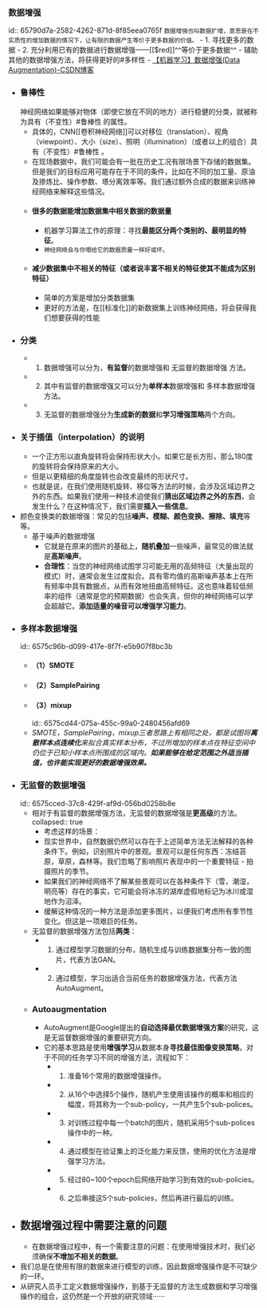 ### 数据增强
id:: 65790d7a-2582-4262-871d-8f85eea0765f
`数据增强也叫数据扩增，意思是在不实质性的增加数据的情况下，让有限的数据产生等价于更多数据的价值。`
	- 1.  寻找更多的数据
	- 2.  充分利用已有的数据进行数据增强——[[$red]]^^等价于更多数据^^
	- 辅助其他的数据增强方法，将获得更好的#多样性
	- [【机器学习】数据增强(Data Augmentation)-CSDN博客](https://blog.csdn.net/weixin_44211968/article/details/120995096)
- ### 鲁棒性
  神经网络如果能够对物体（即使它放在不同的地方）进行稳健的分类，就被称为具有（不变性）#鲁棒性 的属性。
	- 具体的，CNN[[卷积神经网络]]可以对移位（translation）、视角（viewpoint）、大小（size）、照明（illumination）（或者以上的组合）具有（不变性）#鲁棒性 。
	- 在现场数据中，我们可能会有一批在历史工况有限场景下存储的数据集。但是我们的目标应用可能存在于不同的条件，比如在不同的加工量、原油及掺炼比、操作参数、塔分离效率等。我们通过额外合成的数据来训练神经网络来解释这些情况。
	- #### **很多的数据**能增加数据集中相关数据的数据量
		- 机器学习算法工作的原理：寻找**最能区分两个类别的、最明显的特征**。
		- `神经网络会与你喂给它的数据质量一样好或坏。`
	- #### **减少数据集中不相关的特征**（或者说丰富不相关的特征使其不能成为区别特征）
		- 简单的方案是增加分类数据集
		- 更好的方法是，在[[标准化]]的新数据集上训练神经网络，将会获得我们想要获得的性能
- ### 分类
	- 1.  数据增强可以分为，**有监督**的数据增强和 无监督的数据增强 方法。
	- 2.  其中有监督的数据增强又可以分为**单样本**数据增强和 多样本数据增强 方法。
	- 3.  无监督的数据增强分为**生成新的数据**和**学习增强策略**两个方向。
- ### 关于插值（interpolation）的说明
	- 一个正方形以直角旋转将会保持形状大小。如果它是长方形，那么180度的旋转将会保持原来的大小。
	- 但是以更精细的角度旋转也会改变最终的形状尺寸。
	- 也就是说，在我们使用随机旋转、移位等方法的时候，会涉及区域边界之外的东西。如果我们使用一种技术迫使我们**猜出区域边界之外的东西**，会发生什么？在这种情况下，我们需要**插入一些信息**。
- 颜色变换类的数据增强：常见的包括**噪声、模糊、颜色变换、擦除、填充**等等。
	- 基于噪声的数据增强
		- 它就是在原来的图片的基础上，**随机叠加**一些噪声，最常见的做法就是**高斯噪声**。
		- **合理性**：当您的神经网络试图学习可能无用的高频特征（大量出现的模式）时，通常会发生过度拟合。具有零均值的高斯噪声基本上在所有频率中具有数据点，从而有效地扭曲高频特征。这也意味着较低频率的组件（通常是您的预期数据）也会失真，但你的神经网络可以学会超越它。**添加适量的噪音可以增强学习能力**。
- ### 多样本数据增强
  id:: 6575c96b-d099-417e-8f7f-e5b907f8bc3b
	- #### （1）SMOTE
	- #### （2）SamplePairing
	- #### （3）mixup
	  id:: 6575cd44-075a-455c-99a0-2480456afd69
	- *SMOTE，SamplePairing，mixup三者思路上有相同之处，都是试图将**离散样本点连续化**来拟合真实样本分布，不过所增加的样本点在特征空间中仍位于已知小样本点所围成的区域内。**如果能够在给定范围之外适当插值，也许能实现更好的数据增强效果。***
- ### 无监督的数据增强
  id:: 6575cced-37c8-429f-af9d-056bd0258b8e
	- 相对于有监督的数据增强方法，无监督的数据增强是**更高级**的方法。
	  collapsed:: true
		- 考虑这样的场景：
		- 现实世界中，自然数据仍然可以存在于上述简单方法无法解释的各种条件下。例如，识别照片中的景观。景观可以是任何东西：冻结苔原，草原，森林等。我们忽略了影响照片表现中的一个重要特征 - 拍摄照片的季节。
		- 如果我们的神经网络不了解某些景观可以在各种条件下（雪，潮湿，明亮等）存在的事实，它可能会将冰冻的湖岸虚假地标记为冰川或湿地作为沼泽。
		- 缓解这种情况的一种方法是添加更多图片，以便我们考虑所有季节性变化。但这是一项艰巨的任务。
	- 无监督的数据增强方法包括**两类**：
		- 1.  通过模型学习数据的分布，随机生成与训练数据集分布一致的图片，代表方法GAN。
		- 2.  通过模型，学习出适合当前任务的数据增强方法，代表方法AutoAugment。
	- ### Autoaugmentation
		- AutoAugment是Google提出的**自动选择最优数据增强方案**的研究，这是无监督数据增强的重要研究方向。
		- 它的基本思路是使用**增强学习**从数据本身**寻找最佳图像变换策略**，对于不同的任务学习不同的增强方法，流程如下：
			- 1.  准备16个常用的数据增强操作。
			- 2.  从16个中选择5个操作，随机产生使用该操作的概率和相应的幅度，将其称为一个sub-policy，一共产生5个sub-polices。
			- 3.  对训练过程中每一个batch的图片，随机采用5个sub-polices操作中的一种。
			- 4.  通过模型在验证集上的泛化能力来反馈，使用的优化方法是增强学习方法。
			- 5.  经过80~100个epoch后网络开始学习到有效的sub-policies。
			- 6.  之后串接这5个sub-policies，然后再进行最后的训练。
- ## 数据增强过程中需要注意的问题
	- 在数据增强过程中，有一个需要注意的问题：在使用增强技术时，我们必须确保**不增加不相关的数据**。
- 我们总是在使用有限的数据来进行模型的训练，因此数据增强操作是不可缺少的一环。
- 从研究人员手工定义数据增强操作，到基于无监督的方法生成数据和学习增强操作的组合，这仍然是一个开放的研究领域······